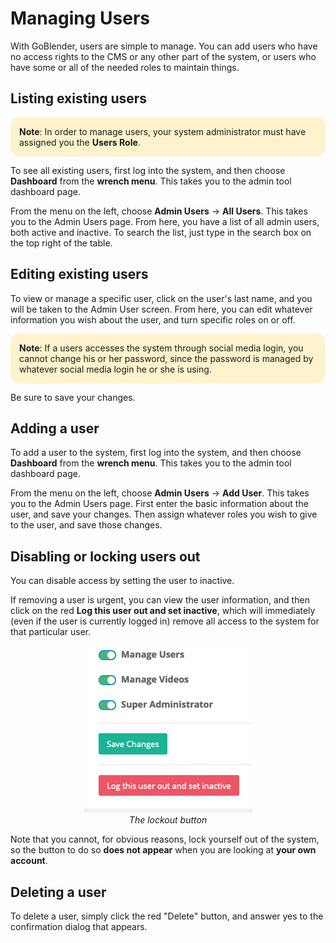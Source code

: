 # Managing Users

With GoBlender, users are simple to manage. You can add users who have no access rights to the CMS or any other part of the system, or users who have some or all of the needed roles to maintain things.


## Listing existing users

<div style="background: #fff3cd; padding: 1em; border-radius: 1em; text-align: left; font-weight: normal;">
    <b>Note</b>: In order to manage users, your system administrator must have assigned you the <strong>Users Role</strong>.
</div>

To see all existing users, first log into the system, and then choose **Dashboard** from the **wrench menu**. This takes you to the admin tool dashboard page.

From the menu on the left, choose **Admin Users** -> **All Users**. This takes you to the Admin Users page. From here, you have a list of all admin users, both active and inactive. To search the list, just type
in the search box on the top right of the table.

## Editing existing users

To view or manage a specific user, click on the user's last name, and you will be taken to the Admin User screen. From here, you can edit whatever information you wish about the user, and turn specific roles on or off.

<div style="background: #fff3cd; padding: 1em; border-radius: 1em; text-align: left; font-weight: normal;">
    <b>Note</b>: If a users accesses the system through social media login, you cannot change his or her password, since the password is managed by whatever social media login he or she is using.
</div>

Be sure to save your changes.



## Adding a user

To add a user to the system, first log into the system, and then choose **Dashboard** from the **wrench menu**. This takes you to the admin tool dashboard page.

From the menu on the left, choose **Admin Users** -> **Add User**. This takes you to the Admin Users page.  First enter the basic information about the user, and save your changes. Then assign whatever roles
you wish to give to the user, and save those changes.


## Disabling or locking users out

You can disable access by setting the user to inactive. 

If removing a user is urgent, you can view the user information, and then click on the red **Log this user out and set inactive**, which will immediately (even if the user is currently logged in) remove all
access to the system for that particular user.

<p align="center">
    <img width="269" height="267" src="images/lock-user-out.png"><br>
    <em>The lockout button</em>
</p>


Note that you cannot, for obvious reasons, lock yourself out of the system, so the button to do so **does not appear** when you are looking at **your own account**.


## Deleting a user

To delete a user, simply click the red "Delete" button, and answer yes to the confirmation dialog that appears.